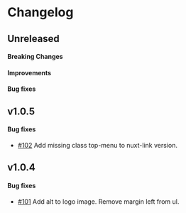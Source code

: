 # Changelog

## Unreleased

#### Breaking Changes
#### Improvements
#### Bug fixes

## v1.0.5

#### Bug fixes

- [#102](https://github.com/mesg-foundation/mesg-components/pull/102) Add missing class top-menu to nuxt-link version.

## v1.0.4

#### Bug fixes

- [#101](https://github.com/mesg-foundation/mesg-components/pull/101) Add alt to logo image. Remove margin left from ul.
